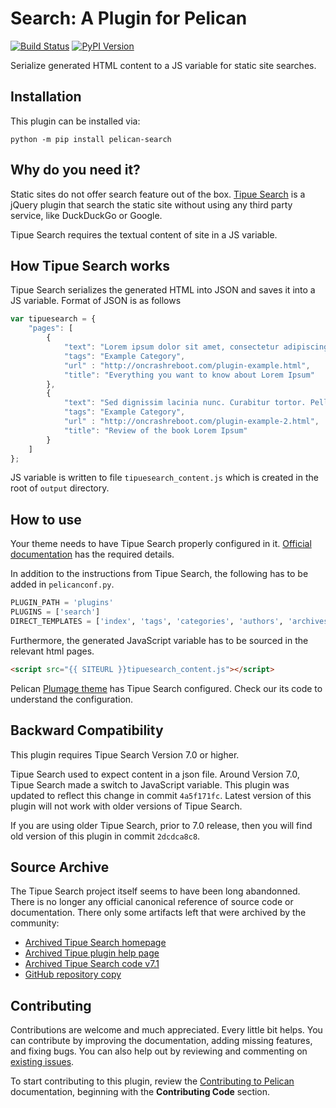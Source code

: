 # Search: A Plugin for Pelican

[![Build Status](https://img.shields.io/github/workflow/status/pelican-plugins/search/build)](https://github.com/pelican-plugins/search/actions)
[![PyPI Version](https://img.shields.io/pypi/v/pelican-search)](https://pypi.org/project/pelican-search/)

Serialize generated HTML content to a JS variable for static site searches.


## Installation

This plugin can be installed via:

    python -m pip install pelican-search


## Why do you need it?

Static sites do not offer search feature out of the box. [Tipue Search](https://web.archive.org/web/20200703134724/https://tipue.com/search/)
is a jQuery plugin that search the static site without using any third party service, like DuckDuckGo or Google.

Tipue Search requires the textual content of site in a JS variable.


## How Tipue Search works

Tipue Search serializes the generated HTML into JSON and saves it into a JS variable. Format of JSON is as follows

```javascript
var tipuesearch = {
    "pages": [
        {
            "text": "Lorem ipsum dolor sit amet, consectetur adipiscing elit. Integer nec odio. Praesent libero. Sed cursus ante dapibus diam. Sed nisi. Nulla quis sem at nibh elementum imperdiet. Duis sagittis ipsum. Praesent mauris. Fusce nec tellus sed augue semper porta. Mauris massa. Vestibulum lacinia arcu eget nulla. Class aptent taciti sociosqu ad litora torquent per conubia nostra, per inceptos himenaeos. Curabitur sodales ligula in libero.",
            "tags": "Example Category",
            "url" : "http://oncrashreboot.com/plugin-example.html",
            "title": "Everything you want to know about Lorem Ipsum"
        },
        {
            "text": "Sed dignissim lacinia nunc. Curabitur tortor. Pellentesque nibh. Aenean quam. In scelerisque sem at dolor. Maecenas mattis. Sed convallis tristique sem. Proin ut ligula vel nunc egestas porttitor. Morbi lectus risus, iaculis vel, suscipit quis, luctus non, massa. Fusce ac turpis quis ligula lacinia aliquet. Mauris ipsum. Nulla metus metus, ullamcorper vel, tincidunt sed, euismod in, nibh.",
            "tags": "Example Category",
            "url" : "http://oncrashreboot.com/plugin-example-2.html",
            "title": "Review of the book Lorem Ipsum"
        }
    ]
};
```

JS variable is written to file `tipuesearch_content.js` which is created in the root of `output` directory.


## How to use

Your theme needs to have Tipue Search properly configured in it. [Official documentation](https://web.archive.org/web/20200703134724/https://tipue.com/search/help/) has the required details.

In addition to the instructions from Tipue Search, the following has to be added in `pelicanconf.py`.

```python
PLUGIN_PATH = 'plugins'
PLUGINS = ['search']
DIRECT_TEMPLATES = ['index', 'tags', 'categories', 'authors', 'archives', 'search']
```

Furthermore, the generated JavaScript variable has to be sourced in the relevant html pages.

```html
<script src="{{ SITEURL }}tipuesearch_content.js"></script>
```

Pelican [Plumage theme](https://github.com/kdeldycke/plumage) has Tipue Search configured. Check our its code to understand the configuration.


## Backward Compatibility

This plugin requires Tipue Search Version 7.0 or higher.

Tipue Search used to expect content in a json file. Around Version 7.0, Tipue Search made a switch to JavaScript variable. This plugin was updated to reflect this change in commit `4a5f171fc`. Latest version of this plugin will not work with older versions of Tipue Search.

If you are using older Tipue Search, prior to 7.0 release, then you will find old version of this plugin in commit `2dcdca8c8`.


## Source Archive

The Tipue Search project itself seems to have been long abandonned. There is no
longer any official canonical reference of source code or documentation. There
only some artifacts left that were archived by the community:

* [Archived Tipue Search homepage](https://web.archive.org/web/20200703134724/https://tipue.com/search/)
* [Archived Tipue plugin help page](https://web.archive.org/web/20200703134724/https://tipue.com/search/help/)
* [Archived Tipue Search code v7.1](https://web.archive.org/web/20200703134724/https://www.tipue.com/search/tipuesearch.zip)
* [GitHub repository copy](https://notabug.org/jorgesumle/Tipue-Search)


## Contributing

Contributions are welcome and much appreciated. Every little bit helps. You can contribute by improving the documentation, adding missing features, and fixing bugs. You can also help out by reviewing and commenting on [existing issues][].

To start contributing to this plugin, review the [Contributing to Pelican][] documentation, beginning with the **Contributing Code** section.

[existing issues]: https://github.com/pelican-plugins/search/issues
[Contributing to Pelican]: https://docs.getpelican.com/en/latest/contribute.html
